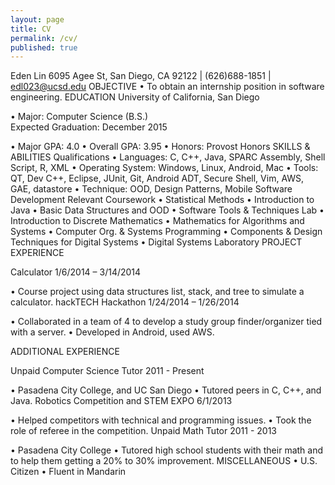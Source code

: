 ```yaml
---
layout: page
title: CV
permalink: /cv/
published: true
---
```


Eden Lin
6095 Agee St, San Diego, CA 92122    |    (626)688-1851    |   edl023@ucsd.edu
OBJECTIVE
•	To obtain an internship position in software engineering.
EDUCATION
University of California, San Diego
 
•	Major: Computer Science (B.S.)			
Expected Graduation: December 2015
 
•	Major GPA: 4.0
•	Overall GPA: 3.95
•	Honors: Provost Honors
SKILLS & ABILITIES
Qualifications
•	Languages: C, C++, Java, SPARC Assembly, Shell Script, R, XML
•	Operating System: Windows, Linux, Android, Mac
•	Tools: QT, Dev C++, Eclipse, JUnit, Git, Android ADT, Secure Shell, Vim, AWS, GAE, datastore
•	Technique: OOD, Design Patterns, Mobile Software Development
Relevant Coursework 
•	Statistical Methods
•	Introduction to Java
•	Basic Data Structures and OOD
•	Software Tools & Techniques Lab
•	Introduction to Discrete Mathematics
•	Mathematics for Algorithms and Systems
•	Computer Org. & Systems Programming
•	Components & Design Techniques for Digital Systems
•	Digital Systems Laboratory 
PROJECT EXPERIENCE
 
Calculator
1/6/2014 – 3/14/2014
 
•	Course project using data structures list, stack, and tree to simulate a calculator. 
hackTECH Hackathon
1/24/2014 – 1/26/2014
 
•	Collaborated in a team of 4 to develop a study group finder/organizer tied with a server.
•	Developed in Android, used AWS. 
 
ADDITIONAL EXPERIENCE
 
Unpaid Computer Science Tutor
2011 - Present
 
•	Pasadena City College, and UC San Diego
•	Tutored peers in C, C++, and Java. 
Robotics Competition and STEM EXPO
6/1/2013
 
•	Helped competitors with technical and programming issues. 
•	Took the role of referee in the competition. 
Unpaid Math Tutor
2011 - 2013
 
•	Pasadena City College
•	Tutored high school students with their math and to help them getting a 20% to 30% improvement.
MISCELLANEOUS 
•	U.S. Citizen
•	Fluent in Mandarin

